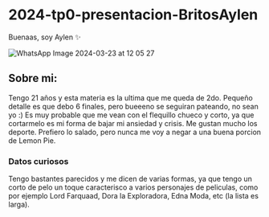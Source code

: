 # 2024-tp0-presentacion-BritosAylen
Buenaas, soy Aylen ✨

![WhatsApp Image 2024-03-23 at 12 05 27](https://github.com/pdepjm/2024-tp0-presentacion-BritosAylen/assets/129458999/e526dd27-b60a-4dc3-93a9-614debfec0f2)

## Sobre mi:
Tengo 21 años y esta materia es la ultima que me queda de 2do. Pequeño detalle es que debo 6 finales, pero bueeeno se seguiran pateando, no sean yo :)
Es muy probable que me vean con el flequillo chueco y corto, ya que cortarmelo es mi forma de bajar mi ansiedad y crisis.
Me gustan mucho los deporte.
Prefiero lo salado, pero nunca me voy a negar a una buena porcion de Lemon Pie.

### Datos curiosos
Tengo bastantes parecidos y me dicen de varias formas, ya que tengo un corto de pelo un toque caracterisco a varios personajes de peliculas, como por ejemplo Lord Farquaad, Dora la Exploradora, Edna Moda, etc (la lista es larga).
